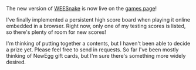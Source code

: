 <html><body><p>The new version of <a title="WEESnake 1.2" href="https://games.wiseeyesent.com/projects/games/weesnake/">WEESnake</a> is now live on the <a title="Games" href="https://games.wiseeyesent.com/" target="_blank">games page</a>!

I've finally implemented a persistent high score board when playing it online embedded in a browser. Right now, only one of my testing scores is listed, so there's plenty of room for new scores!

I'm thinking of putting together a contents, but I haven't been able to decide a prize yet. Please feel free to send in requests. So far I've been mostly thinking of NewEgg gift cards, but I'm sure there's something more widely desired.</p></body></html>

